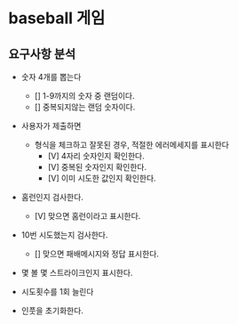 # baseball 게임

## 요구사항 분석

- 숫자 4개를 뽑는다

  - [] 1-9까지의 숫자 중 랜덤이다.
  - [] 중복되지않는 랜덤 숫자이다.

- 사용자가 제출하면

  - 형식을 체크하고 잘못된 경우, 적절한 에러메세지를 표시한다
    - [V] 4자리 숫자인지 확인한다.
    - [V] 중복된 숫자인지 확인한다.
    - [V] 이미 시도한 값인지 확인한다.

- 홈런인지 검사한다.

  - [V] 맞으면 홈런이라고 표시한다.

- 10번 시도했는지 검사한다.

  - [] 맞으면 패배메시지와 정답 표시한다.

- 몇 볼 몇 스트라이크인지 표시한다.
- 시도횟수를 1회 늘린다
- 인풋을 초기화한다.

